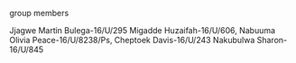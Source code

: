group members

Jjagwe Martin Bulega-16/U/295
Migadde Huzaifah-16/U/606, 
Nabuuma Olivia Peace-16/U/8238/Ps,
 Cheptoek Davis-16/U/243
Nakubulwa Sharon-16/U/845
